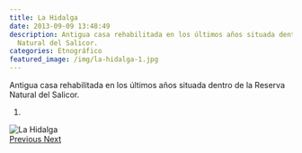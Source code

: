 ```yaml
---
title: La Hidalga
date: 2013-09-09 13:48:49
description: Antigua casa rehabilitada en los últimos años situada dentro de la Reserva
  Natural del Salicor.
categories: Etnográfico
featured_image: /img/la-hidalga-1.jpg
---
```



Antigua casa rehabilitada en los últimos años situada dentro de la Reserva Natural del Salicor.

<div id="myCarousel" class="carousel slide" df-ride="carousel">
  <!-- Indicators -->
  <ol class="carousel-indicators">
    <li df-target="#myCarousel" df-slide-to="0" class="active"></li>
  </ol>
  <!-- Wrapper for slides -->
  <div class="carousel-inner" role="listbox">
    <div class="item active">
      <img src="/img/la-hidalga-1.jpg" alt="La Hidalga">
    </div>
  <!-- Left and right controls -->
  <a class="left carousel-control" href="#myCarousel" role="button" df-slide="prev">
    <span class="glyphicon glyphicon-chevron-left" aria-hidden="true"></span>
    <span class="sr-only">Previous</span>
  </a>
  <a class="right carousel-control" href="#myCarousel" role="button" df-slide="next">
    <span class="glyphicon glyphicon-chevron-right" aria-hidden="true"></span>
    <span class="sr-only">Next</span>
  </a>
</div>
